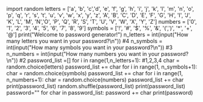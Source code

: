 import random
letters = ['a', 'b', 'c','d', 'e', 'f', 'g', 'h', 'i', 'j', 'k', 'l', 'm', 'n', 'o', 'p', 'q', 'r', 's', 't', 'u', 'v', 'w', 'x', 'y', 'z', 'A', 'B', 'C', 'D', 'E', 'F', 'G', 'H', 'I', 'J', 'K', 'L', 'M', 'N','O', 'P', 'Q', 'R', 'S', 'T', 'U', 'V', 'W', 'X', 'Y', 'Z']
numbers = ['0', '1', '2', '3', '4', '5', '6', '7', '8', '9']
symbols = ['!', '#', '$', '%', '&', '(',')', '*', '+', '@']
print("Welcome to password generator!")
n_letters = int(input("How many letters you want in your password?\n")) #4
n_symbols = int(input("How many symbols you want in your password?\n")) #3
n_numbers = int(input("How many numbers you want in your password?\n")) #2
password_list =[]
for i in range(1,n_letters+1): #1,2,3,4
    char = random.choice(letters)
    password_list += char
for i in range(1, n_symbols+1):
    char = random.choice(symbols)
    password_list += char
for i in range(1, n_numbers+1):
    char = random.choice(numbers)
    password_list += char
print(password_list)
random.shuffle(password_list)
print(password_list)
password=""
for  char in password_list:
    password += char
print(password)
